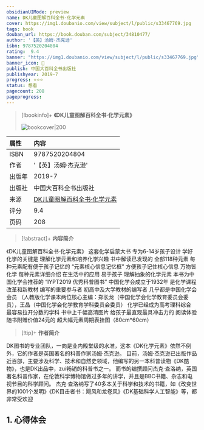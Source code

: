 ```yaml
---
obsidianUIMode: preview
name: DK儿童图解百科全书·化学元素
cover: https://img1.doubanio.com/view/subject/l/public/s33467769.jpg
tags: book
douban_url: https://book.douban.com/subject/34810477/
author: '【英】汤姆·杰克逊'
isbn: 9787520204804
rating:  9.4 
banner: "https://img1.doubanio.com/view/subject/l/public/s33467769.jpg"
banner_icon: 📖
publish: 中国大百科全书出版社
publishyear: 2019-7
progress: ⭐⭐⭐
status: 想看
pagecount: 208
pageprogress: 
---
```

> [!bookinfo]+ **《DK儿童图解百科全书·化学元素》**
>
>![bookcover|200](https://img1.doubanio.com/view/subject/l/public/s33467769.jpg)
>
| 属性   | 内容                                       |
|:------ |:------------------------------------------ |
| ISBN   | 9787520204804                             |
| 作者   | '【英】汤姆·杰克逊'                           |
| 出版年 | 2019-7                      | 
| 出版社 | 中国大百科全书出版社                          |
| 来源   | [DK儿童图解百科全书·化学元素](https://book.douban.com/subject/34810477/) |
| 评分   |  9.4                            |
| 页码   | 208                        |

> [!abstract]+ **内容简介**
> 
《DK儿童图解百科全书·化学元素》
这套化学启蒙大书
专为6-14岁孩子设计
学好化学的关键是
理解化学元素和培养化学兴趣
书中解读已发现的
全部118种元素
每种元素配有便于孩子记忆的
“元素核心信息记忆框”
方便孩子记住核心信息
万物皆化学
每种元素详细介绍
在生活中的应用
易于孩子
理解抽象的化学元素
本书为中国化学会推荐的
“IYPT2019 优秀科普图书”
中国化学会成立于1932年
是化学课程改革和新教材
编写的重要参与者
初高中及大学教材的编写者
几乎都是中国化学会会员
（人教版化学课本两位核心主编：郑长龙（中国化学会化学教育委员会委员），王晶（中国化学会化学教育学科委员会委员）
化学已经成为高考理科综合
最容易拉开分数的学科
书中上千幅高清图片
给孩子最直观最具冲击力的
阅读体验
随书附赠价值24元的
超大幅元素周期表挂图（80cm*60cm）

> [!tip]+ **作者简介**
>
 DK图书的专业团队，一向是业内殿堂级的水准，这本《DK化学元素》依然不例外，它的作者是英国著名的科普作家汤姆·杰克逊。
目前，汤姆·杰克逊已出版作品近百部，主要涉及科学、技术和自然史领域，他编写的另一本科普读物《DK酷物》，也是DK出品中，zui畅销的科普书之一。
而书的编撰顾问杰克·查洛纳，英国著名科普作家，在伦敦科学博物馆做过多年的讲学，并且是BBC书籍、杂志和电视节目的科学顾问。
杰克·查洛纳写了40多本关于科学和技术的书籍，如《改变世界的1001个发明》《DK目击者书：飓风和龙卷风》《DK基础科学人工智能》等，都非常受欢迎


 
  

## 1. 心得体会

